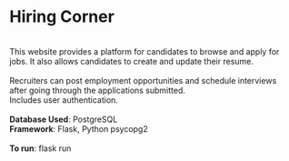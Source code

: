 # Hiring Corner
<br>
This website provides a platform for candidates to browse and apply for jobs. It also allows candidates to create and update their resume.<br><br>
Recruiters can post employment opportunities and schedule interviews after going through the applications submitted.<br>
Includes user authentication. <br><br>
<b>Database Used</b>: PostgreSQL<br>
<b>Framework</b>: Flask, Python psycopg2<br>
<br>
<b>To run</b>: flask run
